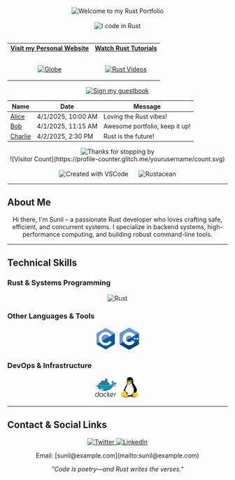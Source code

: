 <!-- "Hero" Header -->
<div align="center">
  <img src="https://raw.githubusercontent.com/yourusername/yourrepo/main/images/rust-hero.png" style="max-width: 100%;" alt="Welcome to my Rust Portfolio" />
  <br /><br />
  <img height="50" alt="I code in Rust" src="https://raw.githubusercontent.com/yourusername/yourrepo/main/images/rust-note.svg" />
  <br /><br />
</div>

<!-- Social Links -->
<table width="100%" align="center">
  <tr>
    <td align="center">
      <a href="https://yourwebsite.com">
        <strong>Visit my Personal Website</strong>
        <br /><br />
        <p>
          <img alt="Globe" height="80" src="https://raw.githubusercontent.com/yourusername/yourrepo/main/images/globe-rust.gif">
        </a>
        </p>
    </td>
    <td align="center">
      <a href="https://www.youtube.com/watch?v=rust_tutorial" target="_blank">
        <strong>Watch Rust Tutorials</strong>
        <br /><br />
        <p>
          <img height="100" alt="Rust Videos" src="https://raw.githubusercontent.com/yourusername/yourrepo/main/images/rust-music.gif">
        </a>
        </p>
    </td>
  </tr>
</table>

<div align="center">
  <a href="https://github.com/yourusername/yourrepo/issues/new">
    <img src="https://raw.githubusercontent.com/yourusername/yourrepo/main/images/guestbook-rust.svg" alt="Sign my guestbook">
  </a>
</div>

<!-- Guestbook -->
| Name | Date | Message |
| --- | --- | --- |
| [Alice](https://github.com/alice) | 4/1/2025, 10:00 AM | Loving the Rust vibes! |
| [Bob](https://github.com/bob) | 4/1/2025, 11:15 AM | Awesome portfolio, keep it up! |
| [Charlie](https://github.com/charlie) | 4/2/2025, 2:30 PM | Rust is the future! |

<!-- Footer -->
<div align="center">
  <img height="120" alt="Thanks for stopping by" width="100%" src="https://raw.githubusercontent.com/yourusername/yourrepo/main/images/marquee-rust.svg" />
  <br />
  ![Visitor Count](https://profile-counter.glitch.me/yourusername/count.svg)
  <br /><br />
  <img src="https://raw.githubusercontent.com/yourusername/yourrepo/main/images/notepad-rust.gif" alt="Created with VSCode" height="30" />
  <span>&nbsp;&nbsp;&nbsp;&nbsp;</span>
  <img src="https://raw.githubusercontent.com/yourusername/yourrepo/main/images/rustacean.gif" alt="Rustacean" height="30" />
</div>

---

## About Me

<p align="center">
  Hi there, I'm Sunil – a passionate Rust developer who loves crafting safe, efficient, and concurrent systems. I specialize in backend systems, high-performance computing, and building robust command-line tools.
</p>

---

## Technical Skills

### Rust & Systems Programming
<p align="center">
  <img src="https://www.rust-lang.org/logos/rust-logo-512x512.png" alt="Rust" width="80" height="80" />
</p>

### Other Languages & Tools
<p align="center">
  <img src="https://raw.githubusercontent.com/devicons/devicon/master/icons/c/c-original.svg" alt="C" width="50" height="50" />
  <img src="https://raw.githubusercontent.com/devicons/devicon/master/icons/cplusplus/cplusplus-original.svg" alt="C++" width="50" height="50" />
</p>

### DevOps & Infrastructure
<p align="center">
  <img src="https://raw.githubusercontent.com/devicons/devicon/master/icons/docker/docker-original-wordmark.svg" alt="Docker" width="50" height="50" />
  <img src="https://raw.githubusercontent.com/devicons/devicon/master/icons/linux/linux-original.svg" alt="Linux" width="50" height="50" />
</p>

---

## Contact & Social Links

<p align="center">
  <a href="https://twitter.com/your_twitter_handle" target="_blank">
    <img src="https://raw.githubusercontent.com/rahuldkjain/github-profile-readme-generator/master/src/images/icons/Social/twitter.svg" alt="Twitter" height="30" width="40" />
  </a>
  <a href="https://linkedin.com/in/yourlinkedinprofile" target="_blank">
    <img src="https://raw.githubusercontent.com/rahuldkjain/github-profile-readme-generator/master/src/images/icons/Social/linked-in-alt.svg" alt="LinkedIn" height="30" width="40" />
  </a>
</p>
<p align="center">
  Email: [sunil@example.com](mailto:sunil@example.com)
</p>

<p align="center"><em>"Code is poetry—and Rust writes the verses."</em></p>
